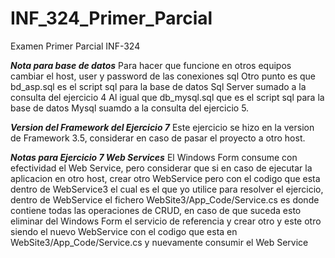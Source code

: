 # INF_324_Primer_Parcial
Examen Primer Parcial INF-324

***Nota para base de datos***
Para hacer que funcione en otros equipos cambiar el host, user y password de las conexiones sql
Otro punto es que bd_asp.sql es el script sql para la base de datos Sql Server sumado a la consulta del ejercicio 4
Al igual que db_mysql.sql que es el script sql para la base de datos Mysql suamdo a la consulta del ejercicio 5.

***Version del Framework del Ejercicio 7***
Este ejercicio se hizo en la version de Framework 3.5, considerar en caso de pasar el proyecto a otro host.

***Notas para Ejercicio 7 Web Services***
El Windows Form consume con efectividad el Web Service, pero considerar que si en caso de ejecutar la aplicacion en otro
host, crear otro WebService pero con el codigo que esta dentro de WebService3 el cual es el que yo utilice para resolver el
ejercicio, dentro de WebService el fichero WebSite3/App_Code/Service.cs es donde contiene todas las operaciones de CRUD, en caso de que 
suceda esto eliminar del Windows Form el servicio de referencia y crear otro y este otro siendo el nuevo WebService con el 
codigo que esta en WebSite3/App_Code/Service.cs y nuevamente consumir el Web Service

